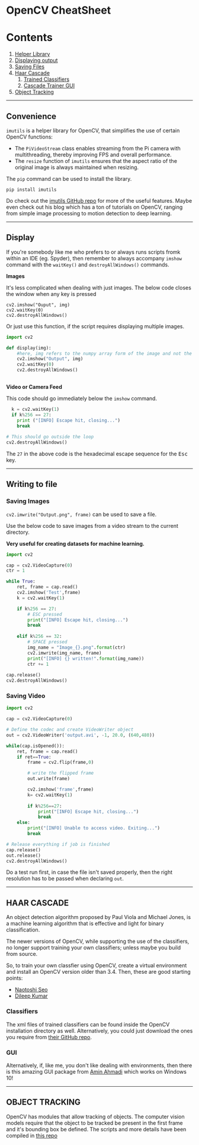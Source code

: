 # OpenCV CheatSheet

# Contents
1. [Helper Library](#convenience)
2. [Displaying output](#display)
3. [Saving Files](#writing-to-file)
4. [Haar Cascade](#haar-cascade)
   1. [Trained Classifiers](#classifiers)
   2. [Cascade Trainer GUI](#gui)
5. [Object Tracking](#object-tracking)
---
## Convenience
`imutils` is a helper library for OpenCV, that simplifies the use of certain OpenCV functions: 
- The `PiVideoStream` class enables streaming from the Pi camera with multithreading, thereby improving FPS and overall performance.
- The `resize` function of `imutils` ensures that the aspect ratio of the original image is always maintained when resizing.

The `pip` command can be used to install the library.

```
pip install imutils
```

Do check out the [imutils GitHub repo](https://github.com/jrosebr1/imutils) for more of the useful features. Maybe even check out his blog which has a ton of tutorials on OpenCV, ranging from simple image processing to motion detection to deep learning.

---
## Display
If you're somebody like me who prefers to or always runs scripts fromk within an IDE (eg. Spyder), then remember to always accompany `imshow` command with the `waitKey()` and `destroyAllWindows()` commands.

**Images**

It's less complicated when dealing with just images. The below code closes the window when any key is pressed
```
cv2.imshow("Ouput", img)
cv2.waitKey(0)
cv2.destroyAllWindows()
```
Or just use this function, if the script requires displaying multiple images.
```python
import cv2

def display(img):
    #here, img refers to the numpy array form of the image and not the actual image
    cv2.imshow("Output", img)
    cv2.waitKey(0)
    cv2.destroyAllWindows()
    
```
**Video or Camera Feed**

This code should go immediately below the `imshow` command.
```python
  k = cv2.waitKey(1)
  if k%256 == 27:
    print ("[INFO] Escape hit, closing...")
    break
    
# This should go outside the loop
cv2.destroyAllWindows()
```
The `27` in the above code is the hexadecimal escape sequence for the <kbd>Esc</kbd> key.

___
## Writing to file
### Saving Images

`cv2.imwrite("Output.png", frame)` can be used to save a file.

Use the below code to save images from a video stream to the current directory. 

**Very useful for creating datasets for machine learning.**
```python
import cv2

cap = cv2.VideoCapture(0)
ctr = 1

while True:
    ret, frame = cap.read()
    cv2.imshow('Test',frame)
    k = cv2.waitKey(1)

    if k%256 == 27:
        # ESC pressed
        print("[INFO] Escape hit, closing...")
        break
        
    elif k%256 == 32:
        # SPACE pressed
        img_name = "Image_{}.png".format(ctr)
        cv2.imwrite(img_name, frame)
        print("[INFO] {} written!".format(img_name))
        ctr += 1
        
cap.release()
cv2.destroyAllWindows()
```
### Saving Video
```python
import cv2

cap = cv2.VideoCapture(0)

# Define the codec and create VideoWriter object
out = cv2.VideoWriter('output.avi', -1, 20.0, (640,480))

while(cap.isOpened()):
    ret, frame = cap.read()
    if ret==True:
        frame = cv2.flip(frame,0)

        # write the flipped frame
        out.write(frame)

        cv2.imshow('frame',frame)
        k= cv2.waitKey(1)
        
        if k%256==27:
            print("[INFO] Escape hit, closing...")
            break
    else:
        print("[INFO] Unable to access video. Exiting...")
        break

# Release everything if job is finished
cap.release()
out.release()
cv2.destroyAllWindows()
```
Do a test run first, in case the file isn't saved properly, then the right resolution has to be passed when declaring `out`.

______
## HAAR CASCADE
An object detection algorithm proposed by Paul Viola and Michael Jones, is a machine learning algorithm that is effective and light for binary classification.

The newer versions of OpenCV, while supporting the use of the classifiers, no longer support training your own classifiers; unless maybe you build from source.

So, to train your own classfier using OpenCV, create a virtual environment and install an OpenCV version older than 3.4. Then, these are good starting points: 
- [Naotoshi Seo][sonots]
- [Dileep Kumar][opencvuser]

### Classifiers
The xml files of trained classifiers can be found inside the OpenCV installation directory as well. Alternatively, you could just download the ones you require from [their GitHub repo][opencvdata].

### GUI
Alternatively, if, like me, you don't like dealing with environments, then there is this amazing GUI package from [Amin Ahmadi][ctgui] which works on Windows 10!
____
## OBJECT TRACKING
OpenCV has modules that allow tracking of objects. The computer vision models require that the object to be tracked be present in the first frame and it's bounding box be defined.
The scripts and more details have been compiled in [this repo][objtrk]




[sonots]:http://note.sonots.com/SciSoftware/haartraining.html
[opencvuser]:http://opencvuser.blogspot.com/2011/08/creating-haar-cascade-classifier-aka.html
[ctgui]:https://amin-ahmadi.com/cascade-trainer-gui/
[opencvdata]:https://github.com/opencv/opencv/tree/master/data/haarcascades
[objtrk]:https://github.com/mtc-20/Object_Tracking
